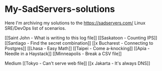# My-SadServers-solutions
Here I'm archiving my solutions to the https://sadservers.com/ Linux SRE/DevOps list of scenarios.

[[Saint John - What is writing to this log file]]
[[Saskatoon - Counting IPS]]
[[Santiago - Find the secret combination]]
[[x Bucharest - Connecting to Postgres]]
[[Lhasa - Easy Math]]
[[Taipei - Come a-knocking]]
[[Apia - Needle in a Haystack]]
[[Minneapolis - Break a CSV file]]

Medium
[[Tokyo - Can't serve web file]]
[[x Jakarta - It's always DNS]]
